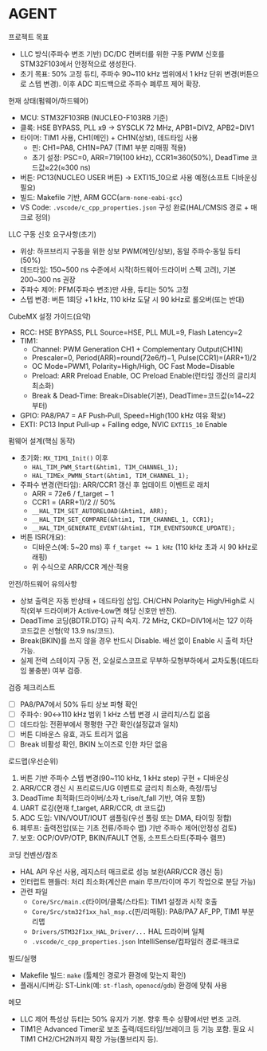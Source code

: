 # AGENT

프로젝트 목표
- LLC 방식(주파수 변조 기반) DC/DC 컨버터를 위한 구동 PWM 신호를 STM32F103에서 안정적으로 생성한다.
- 초기 목표: 50% 고정 듀티, 주파수 90~110 kHz 범위에서 1 kHz 단위 변경(버튼으로 스텝 변경). 이후 ADC 피드백으로 주파수 폐루프 제어 확장.

현재 상태(펌웨어/하드웨어)
- MCU: STM32F103RB (NUCLEO-F103RB 기준)
- 클록: HSE BYPASS, PLL x9 → SYSCLK 72 MHz, APB1=DIV2, APB2=DIV1
- 타이머: TIM1 사용, CH1(메인) + CH1N(상보), 데드타임 사용
  - 핀: CH1=PA8, CH1N=PA7 (TIM1 부분 리매핑 적용)
  - 초기 설정: PSC=0, ARR=719(100 kHz), CCR1≈360(50%), DeadTime 코드값≈22(≈300 ns)
- 버튼: PC13(NUCLEO USER 버튼) → EXTI15_10으로 사용 예정(소프트 디바운싱 필요)
- 빌드: Makefile 기반, ARM GCC(`arm-none-eabi-gcc`)
- VS Code: `.vscode/c_cpp_properties.json` 구성 완료(HAL/CMSIS 경로 + 매크로 정의)

LLC 구동 신호 요구사항(초기)
- 위상: 하프브리지 구동을 위한 상보 PWM(메인/상보), 동일 주파수·동일 듀티(50%)
- 데드타임: 150~500 ns 수준에서 시작(하드웨어·드라이버 스펙 고려), 기본 200~300 ns 권장
- 주파수 제어: PFM(주파수 변조)만 사용, 듀티는 50% 고정
- 스텝 변경: 버튼 1회당 +1 kHz, 110 kHz 도달 시 90 kHz로 롤오버(또는 반대)

CubeMX 설정 가이드(요약)
- RCC: HSE BYPASS, PLL Source=HSE, PLL MUL=9, Flash Latency=2
- TIM1:
  - Channel: PWM Generation CH1 + Complementary Output(CH1N)
  - Prescaler=0, Period(ARR)=round(72e6/f)−1, Pulse(CCR1)=(ARR+1)/2
  - OC Mode=PWM1, Polarity=High/High, OC Fast Mode=Disable
  - Preload: ARR Preload Enable, OC Preload Enable(런타임 갱신의 글리치 최소화)
  - Break & Dead‑Time: Break=Disable(기본), DeadTime=코드값(≈14~22부터)
- GPIO: PA8/PA7 = AF Push‑Pull, Speed=High(100 kHz 여유 확보)
- EXTI: PC13 Input Pull‑up + Falling edge, NVIC `EXTI15_10` Enable

펌웨어 설계(핵심 동작)
- 초기화: `MX_TIM1_Init()` 이후
  - `HAL_TIM_PWM_Start(&htim1, TIM_CHANNEL_1);`
  - `HAL_TIMEx_PWMN_Start(&htim1, TIM_CHANNEL_1);`
- 주파수 변경(런타임): ARR/CCR1 갱신 후 업데이트 이벤트로 래치
  - ARR = 72e6 / f_target − 1
  - CCR1 = (ARR+1)/2  // 50%
  - `__HAL_TIM_SET_AUTORELOAD(&htim1, ARR);`
  - `__HAL_TIM_SET_COMPARE(&htim1, TIM_CHANNEL_1, CCR1);`
  - `__HAL_TIM_GENERATE_EVENT(&htim1, TIM_EVENTSOURCE_UPDATE);`
- 버튼 ISR(개요):
  - 디바운스(예: 5~20 ms) 후 `f_target += 1 kHz` (110 kHz 초과 시 90 kHz로 래핑)
  - 위 수식으로 ARR/CCR 계산·적용

안전/하드웨어 유의사항
- 상보 출력은 자동 반상태 + 데드타임 삽입. CH/CHN Polarity는 High/High로 시작(외부 드라이버가 Active‑Low면 해당 신호만 반전).
- DeadTime 코딩(BDTR.DTG) 규칙 숙지. 72 MHz, CKD=DIV1에서는 127 이하 코드값은 선형(약 13.9 ns/코드).
- Break(BKIN)를 쓰지 않을 경우 반드시 Disable. 배선 없이 Enable 시 출력 차단 가능.
- 실제 전력 스테이지 구동 전, 오실로스코프로 무부하·모형부하에서 교차도통(데드타임 불충분) 여부 검증.

검증 체크리스트
- [ ] PA8/PA7에서 50% 듀티 상보 파형 확인
- [ ] 주파수: 90↔110 kHz 범위 1 kHz 스텝 변경 시 글리치/스킵 없음
- [ ] 데드타임: 전환부에서 평평한 구간 확인(설정값과 일치)
- [ ] 버튼 디바운스 유효, 과도 트리거 없음
- [ ] Break 비활성 확인, BKIN 노이즈로 인한 차단 없음

로드맵(우선순위)
1) 버튼 기반 주파수 스텝 변경(90~110 kHz, 1 kHz step) 구현 + 디바운싱
2) ARR/CCR 갱신 시 프리로드/UG 이벤트로 글리치 최소화, 측정/튜닝
3) DeadTime 최적화(드라이버/소자 t_rise/t_fall 기반, 여유 포함)
4) UART 로깅(현재 f_target, ARR/CCR, dt 코드값)
5) ADC 도입: VIN/VOUT/IOUT 샘플링(우선 폴링 또는 DMA, 타이밍 정합)
6) 폐루프: 출력전압(또는 기초 전류/주파수 맵) 기반 주파수 제어(안정성 검토)
7) 보호: OCP/OVP/OTP, BKIN/FAULT 연동, 소프트스타트(주파수 램프)

코딩 컨벤션/참조
- HAL API 우선 사용, 레지스터 매크로로 성능 보완(ARR/CCR 갱신 등)
- 인터럽트 핸들러: 처리 최소화(계산은 main 루프/타이머 주기 작업으로 분담 가능)
- 관련 파일
  - `Core/Src/main.c`(타이머/클록/스타트): TIM1 설정과 시작 호출
  - `Core/Src/stm32f1xx_hal_msp.c`(핀/리매핑): PA8/PA7 AF_PP, TIM1 부분 리맵
  - `Drivers/STM32F1xx_HAL_Driver/...` HAL 드라이버 일체
  - `.vscode/c_cpp_properties.json` IntelliSense/컴파일러 경로·매크로

빌드/실행
- Makefile 빌드: `make` (툴체인 경로가 환경에 맞는지 확인)
- 플래시/디버깅: ST‑Link(예: `st-flash`, `openocd`/`gdb`) 환경에 맞춰 사용

메모
- LLC 제어 특성상 듀티는 50% 유지가 기본. 향후 특수 상황에서만 변조 고려.
- TIM1은 Advanced Timer로 보조 출력/데드타임/브레이크 등 기능 포함. 필요 시 TIM1 CH2/CH2N까지 확장 가능(풀브리지 등).

